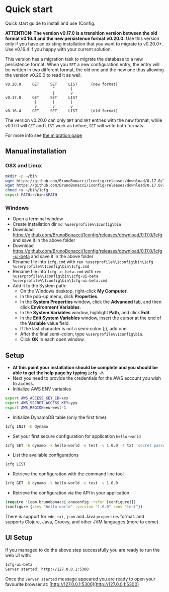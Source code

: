 # Quick start

Quick start guide to install and use 1Config.

**ATTENTION: The version v0.17.0 is a transition version between the
old format v0.16.4 and the new persistence format v0.20.0.**  Use this
version only if you have an existing installation that you want to
migrate to v0.20.0+. Use v0.16.4 if you happy with your current
solution.

This version has a migration task to migrate the database to a new
persistence format. When you `SET` a new configuration entry, the
entry will be written in two different format, the old one and the new
one thus allowing the version v0.20.0 to read it as well.

```
v0.20.0     GET     SET     LIST      (new format)
                     ^       |
                     |       v
v0.17.0     GET     SET     LIST
             |       |       |
             v       v       v
v0.16.4     GET     SET     LIST      (old format)
```


The version v0.20.0 can only `GET` and `SET` entries with the new format,
while v0.17.0 will `GET` and `LIST` work as before, `SET` will write both
formats.

For more info see [the migration page](https://cljdoc.org/d/com.brunobonacci/oneconfig/CURRENT/doc/user-guides/migration-procedure)


## Manual installation

### OSX and Linux

``` bash
mkdir -p ~/bin
wget https://github.com/BrunoBonacci/1config/releases/download/0.17.0/1cfg -O ~/bin/1cfg
wget https://github.com/BrunoBonacci/1config/releases/download/0.17.0/1cfg-ui-beta -O ~/bin/1cfg-ui-beta
chmod +x ~/bin/1cfg
export PATH=~/bin:$PATH
```

### Windows

 - Open a terminal window
 - Create installation dir `md %userprofile%\1config\bin`
 - Download https://github.com/BrunoBonacci/1config/releases/download/0.17.0/1cfg and save it in the above folder
 - Download https://github.com/BrunoBonacci/1config/releases/download/0.17.0/1cfg-ui-beta and save it in the above folder
 - Rename file into `1cfg.cmd` with `ren %userprofile%\1config\bin\1cfg %userprofile%\1config\bin\1cfg.cmd`
 - Rename file into `1cfg-ui-beta.cmd` with `ren %userprofile%\1config\bin\1cfg-ui-beta %userprofile%\1config\bin\1cfg-ui-beta.cmd`
 - Add it to the System path:
     - On the Windows desktop, right-click **My Computer**.
     - In the pop-up menu, click **Properties**.
     - In the **System Properties** window, click the **Advanced** tab, and then click **Environment Variables**.
     - In the **System Variables** window, highlight **Path**, and click **Edit**.
     - In the **Edit System Variables** window, insert the cursor at the end of the **Variable** value field.
     - If the last character is not a semi-colon (;), add one.
     - After the final semi-colon, type `%userprofile%\1config\bin`.
     - Click **OK** in each open window.

## Setup

  * **At this point your installation should be complete and you
    should be able to get the help page by typing `1cfg -h`**
  * Next you need to provide the credentials for the AWS account you
    wish to access.
  * Initialize AWS ENV variables
  ``` bash
  export AWS_ACCESS_KEY_ID=xxx
  export AWS_SECRET_ACCESS_KEY=yyy
  export AWS_REGION=eu-west-1
  ```
  * Initialize DynamoDB table (only the first time)
  ``` bash
  1cfg INIT -b dynamo
  ```
  * Set your first secure configuration for application `hello-world`
  ``` bash
  1cfg SET -b dynamo -k hello-world -e test -v 1.0.0 -t txt 'secret password'
  ```
  * List the available configurations
  ``` bash
  1cfg LIST
  ```
  * Retrieve the configuration with the command line tool
  ``` bash
  1cfg GET -b dynamo -k hello-world -e test -v 1.0.0
  ```
  * Retrieve the configuration via the API in your application
  ``` clojure
  (require '[com.brunobonacci.oneconfig :refer [configure]])
  (configure {:key "hello-world" :version "1.0.0" :env "test"})
  ```

There is support for `edn`, `txt`, `json` and Java `properties` format.
and supports Clojure, Java, Groovy, and other JVM languages (more to come)

## UI Setup

If you managed to do the above step successfully you are ready to run
the web UI with:

``` bash
1cfg-ui-beta
Server started: http://127.0.0.1:5300
```

Once the `Server started` message appeared you are ready to open your
favourite browser at: [http://127.0.0.1:5300](http://127.0.0.1:5300)
